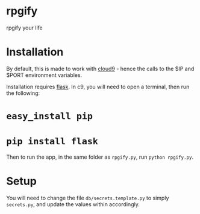 rpgify
======

rpgify your life

Installation
============

By default, this is made to work with [cloud9](http://c9.io/) - hence the calls
to the $IP and $PORT environment variables.

Installation requires [flask](http://flask.pocoo.org/).  In c9, you will need to
open a terminal, then run the following:

# `easy_install pip`
# `pip install flask`

Then to run the app, in the same folder as `rpgify.py`, run `python rpgify.py`.

Setup
=====

You will need to change the file `db/secrets.template.py` to simply `secrets.py`,
and update the values within accordingly.